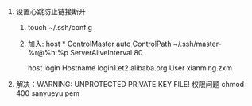 1. 设置心跳防止链接断开
    1. touch ~/.ssh/config
    2. 加入:
        host *
        ControlMaster auto
        ControlPath ~/.ssh/master-%r@%h:%p
        ServerAliveInterval 80

        host login
        Hostname login1.et2.alibaba.org
        User xianming.zxm
1. 解决：WARNING: UNPROTECTED PRIVATE KEY FILE! 
权限问题 chmod 400 sanyueyu.pem 
